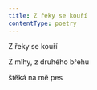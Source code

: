 ```yaml
---
title: Z řeky se kouří
contentType: poetry
---
```


<section>

Z řeky se kouří

Z mlhy, z druhého břehu

štěká na mě pes

</section>
